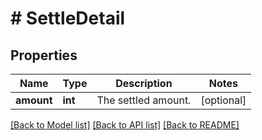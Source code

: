 # # SettleDetail

## Properties

Name | Type | Description | Notes
------------ | ------------- | ------------- | -------------
**amount** | **int** | The settled amount. | [optional]

[[Back to Model list]](../../README.md#models) [[Back to API list]](../../README.md#endpoints) [[Back to README]](../../README.md)
